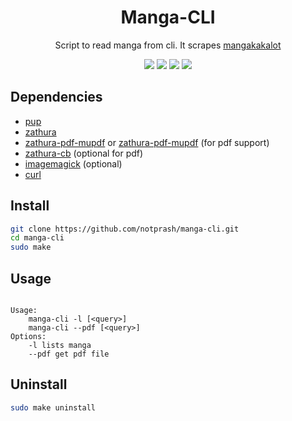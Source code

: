 <h1 align="center"> Manga-CLI </h1>
<p align="center">Script to read manga from cli. It scrapes <a href="https://mangakakalot.com/">mangakakalot</a></p>
<p align="center">
  <img src="https://img.shields.io/github/stars/notprash/manga-cli?color=88c0d0&logo=github" />
  <img src="https://img.shields.io/github/issues/notprash/manga-cli?color=88c0d0" />
  <img src="https://img.shields.io/badge/os-linux-%2388c0d0" />
  <img src="https://img.shields.io/maintenance/yes/2022?color=%23a3be8c" />
</p>

## Dependencies

-   [pup](https://github.com/ericchiang/pup)
-   [zathura](https://github.com/pwmt/zathura)
-   [zathura-pdf-mupdf](https://github.com/pwmt/zathura-pdf-mupdf) or [zathura-pdf-mupdf](https://github.com/pwmt/zathura-pdf-poppler) (for pdf support) 
-   [zathura-cb](https://github.com/pwmt/zathura-cb) (optional for pdf)
-   [imagemagick](https://imagemagick.org/index.php) (optional)
-   [curl](https://curl.se/)

## Install

```bash
git clone https://github.com/notprash/manga-cli.git
cd manga-cli
sudo make
```

## Usage

```

Usage:
	manga-cli -l [<query>]
	manga-cli --pdf [<query>]
Options:
	-l lists manga
	--pdf get pdf file

```

## Uninstall

```bash
sudo make uninstall
```
